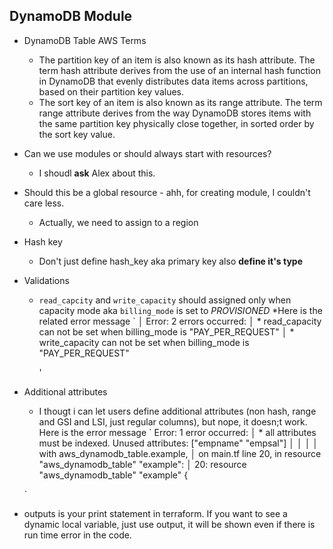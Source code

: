 ## DynamoDB Module

* DynamoDB Table AWS Terms
	* The partition key of an item is also known as its hash attribute. The term hash attribute derives from the use of an internal hash function in DynamoDB that evenly distributes data items across partitions, based on their partition key values.
	* The sort key of an item is also known as its range attribute. The term range attribute derives from the way DynamoDB stores items with the same partition key physically close together, in sorted order by the sort key value.

* Can we use modules or should always start with resources?
	* I shoudl **ask** Alex about this. 
* Should this be a global resource - ahh, for creating module, I couldn't care less.
	* Actually, we need to assign to a region
	
* Hash key
	* Don't just define hash_key aka primary key also **define it's type**
	
* Validations
	* `read_capcity` and `write_capacity` should assigned only when capacity mode aka `billing_mode` is set to _PROVISIONED_
		*Here is the related error message
		`
		│ Error: 2 errors occurred:
		│       * read_capacity can not be set when billing_mode is "PAY_PER_REQUEST"
		│       * write_capacity can not be set when billing_mode is "PAY_PER_REQUEST"
	
		'
* Additional attributes

	* I thougt i can let users define additional attributes (non hash, range and GSI and LSI, just regular columns), but nope, it doesn;t work. Here is the error message
	`
	Error: 1 error occurred:
	│       * all attributes must be indexed. Unused attributes: ["empname" "empsal"]
	│ 
	│ 
	│ 
	│   with aws_dynamodb_table.example,
	│   on main.tf line 20, in resource "aws_dynamodb_table" "example":
	│   20: resource "aws_dynamodb_table" "example" {
		
	`
* outputs is your print statement in terraform. If you want to see a dynamic local variable, just use output, it will be shown even if there is run time error in the code.	 